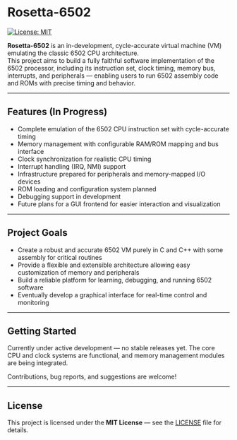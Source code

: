 # Rosetta-6502

[![License: MIT](https://img.shields.io/badge/License-MIT-yellow.svg)](LICENSE)

**Rosetta-6502** is an in-development, cycle-accurate virtual machine (VM) emulating the classic 6502 CPU architecture.  
This project aims to build a fully faithful software implementation of the 6502 processor, including its instruction set, clock timing, memory bus, interrupts, and peripherals — enabling users to run 6502 assembly code and ROMs with precise timing and behavior.

---

## Features (In Progress)

- Complete emulation of the 6502 CPU instruction set with cycle-accurate timing  
- Memory management with configurable RAM/ROM mapping and bus interface  
- Clock synchronization for realistic CPU timing  
- Interrupt handling (IRQ, NMI) support  
- Infrastructure prepared for peripherals and memory-mapped I/O devices  
- ROM loading and configuration system planned  
- Debugging support in development  
- Future plans for a GUI frontend for easier interaction and visualization  

---

## Project Goals

- Create a robust and accurate 6502 VM purely in C and C++ with some assembly for critical routines  
- Provide a flexible and extensible architecture allowing easy customization of memory and peripherals  
- Build a reliable platform for learning, debugging, and running 6502 software  
- Eventually develop a graphical interface for real-time control and monitoring  

---

## Getting Started

Currently under active development — no stable releases yet. The core CPU and clock systems are functional, and memory management modules are being integrated.  

Contributions, bug reports, and suggestions are welcome!

---

## License

This project is licensed under the **MIT License** — see the [LICENSE](LICENSE) file for details.
